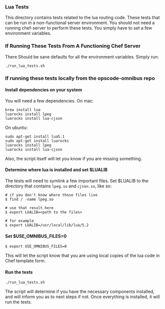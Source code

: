 ### Lua Tests

This directory contains tests related to the lua routing code. 
These tests that can be run in a non-functional server environment.
You should not need a running chef-server to perform these tests.
You simply have to set a few environment variables.

### If Running These Tests From A Functioning Chef Server

There Should be sane defaults for all the environment variables. Simply run:

```
./run_lua_tests.sh
```

### If running these tests locally from the opscode-omnibus repo

#### Install dependencies on your system

You will need a few dependencies. On mac:

```
brew install lua
luarocks install lpeg
luarocks install lua-cjson
```

On ubuntu:

```
sudo apt-get install lua5.1
sudo apt-get install luarocks
luarocks install lpeg
luarocks install lua-cjson
```

Also, the script itself will let you know if you are missing something.

#### Determine where lua is installed and set $LUALIB

The tests will need to symlink a few important files.
Set $LUALIB to the directory that contains `lpeg.so` and `cjson.so`, like so:

```
# if you don't know where those files live
$ find / -name lpeg.so

# use that result here
$ export LUALIB=<path to the files>

# for example
$ export LUALIB=/usr/local/lib/lua/5.2
```

#### Set $USE_OMNIBUS_FILES=0

```
$ export USE_OMNIBUS_FILES=0
```

This will let the script know that you are using local copies of the lua code in Chef template form.

#### Run the tests

```
./run_lua_tests.sh
```

The script will determine if you have the necessary components
installed, and will inform you as to next steps if not.  Once everything
is installed, it will run the tests.

